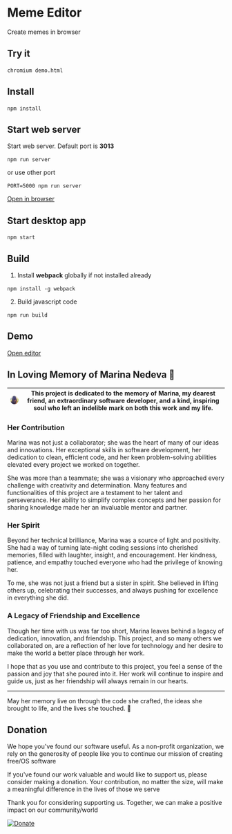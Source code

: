 # Meme Editor

Create memes in browser

## Try it

```
chromium demo.html
```

## Install

```
npm install
```

## Start web server

Start web server. Default port is **3013**

```
npm run server
```

or use other port

```
PORT=5000 npm run server
```

[Open in browser](http://127.0.0.1:3013)

## Start desktop app

```
npm start
```

## Build

1. Install **webpack** globally if not installed already

```
npm install -g webpack
```

2. Build javascript code

```
npm run build
```

## Demo

[Open editor](https://www.sipme.io/memed)

## In Loving Memory of Marina Nedeva 💖

| ![Picture of Marina](public/ui/png/marina_x64.png) | This project is dedicated to the memory of Marina, my dearest friend, an extraordinary software developer, and a kind, inspiring soul who left an indelible mark on both this work and my life. |
|------------------------------------------------------|-------------------------------------------------------------------------------------------------------------------------------------------


### Her Contribution

Marina was not just a collaborator; she was the heart of many of our ideas and innovations. Her exceptional skills in software development, her dedication to clean, efficient code, and her keen problem-solving abilities elevated every project we worked on together. 

She was more than a teammate; she was a visionary who approached every challenge with creativity and determination. Many features and functionalities of this project are a testament to her talent and perseverance. Her ability to simplify complex concepts and her passion for sharing knowledge made her an invaluable mentor and partner.

### Her Spirit

Beyond her technical brilliance, Marina was a source of light and positivity. She had a way of turning late-night coding sessions into cherished memories, filled with laughter, insight, and encouragement. Her kindness, patience, and empathy touched everyone who had the privilege of knowing her.

To me, she was not just a friend but a sister in spirit. She believed in lifting others up, celebrating their successes, and always pushing for excellence in everything she did.

### A Legacy of Friendship and Excellence

Though her time with us was far too short, Marina leaves behind a legacy of dedication, innovation, and friendship. This project, and so many others we collaborated on, are a reflection of her love for technology and her desire to make the world a better place through her work.

I hope that as you use and contribute to this project, you feel a sense of the passion and joy that she poured into it. Her work will continue to inspire and guide us, just as her friendship will always remain in our hearts.

---

May her memory live on through the code she crafted, the ideas she brought to life, and the lives she touched. 💖

## Donation

We hope you've found our software useful. As a non-profit organization, we rely on the generosity of people like you to continue our mission of creating free/OS software

If you've found our work valuable and would like to support us, please consider making a donation. Your contribution, no matter the size, will make a meaningful difference in the lives of those we serve

Thank you for considering supporting us. Together, we can make a positive impact on our community/world

[![Donate](https://img.shields.io/badge/Donate-PayPal-green.svg)](https://www.paypal.com/cgi-bin/webscr?cmd=_s-xclick&hosted_button_id=XUSKMVK55P35G)
